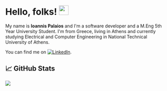 # Hello, folks! <img src="https://raw.githubusercontent.com/MartinHeinz/MartinHeinz/master/wave.gif" width="30px">

My name is **Ioannis Palaios** and I'm a software developer and a M.Eng 5th Year University Student. I'm from Greece, living in Athens and currently studying Electrical and Computer Engineering in National Technical University of Athens. 

You can find me on [![LinkedIn][3.2]][3].


## &#x1f4c8; GitHub Stats

<a href="https://github.com/johnpalaios/johnpalaios">
  <img align="center" src="https://github-readme-stats.vercel.app/api/top-langs/?username=johnpalaios&theme=blue-green" />
</a>


<!-- links to social media icons -->

<!-- icons with padding -->

[1.1]: http://i.imgur.com/tXSoThF.png (twitter icon with padding)
[2.1]: http://i.imgur.com/0o48UoR.png (github icon with padding)

<!-- icons without padding -->

[1.2]: http://i.imgur.com/wWzX9uB.png (twitter icon without padding)
[2.2]: http://i.imgur.com/9I6NRUm.png (github icon without padding)
[3.2]: https://raw.githubusercontent.com/MartinHeinz/MartinHeinz/master/linkedin-3-16.png (LinkedIn icon without padding)


<!-- links to your social media accounts -->

[2]: https://github.com/johnpalaios
[3]: https://www.linkedin.com/in/ioannis-palaios-986b891b6
